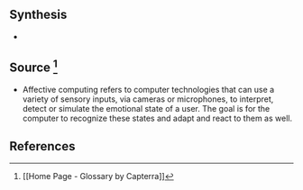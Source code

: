 ## Synthesis
- 
## Source [^1]
- Affective computing refers to computer technologies that can use a variety of sensory inputs, via cameras or microphones, to interpret, detect or simulate the emotional state of a user. The goal is for the computer to recognize these states and adapt and react to them as well.
## References

[^1]: [[Home Page - Glossary by Capterra]]